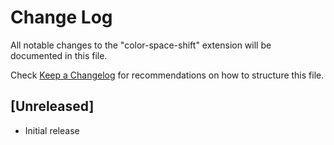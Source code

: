 # Change Log
All notable changes to the "color-space-shift" extension will be documented in this file.

Check [Keep a Changelog](http://keepachangelog.com/) for recommendations on how to structure this file.

## [Unreleased]
- Initial release